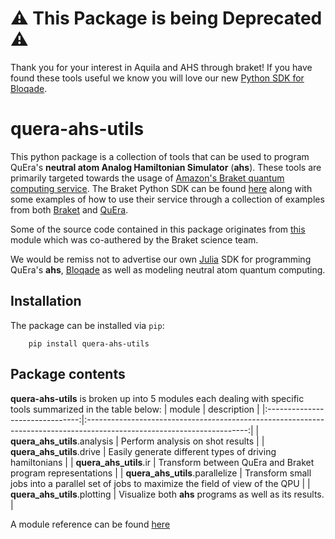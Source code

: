 #  :warning: This Package is being Deprecated  :warning:

Thank you for your interest in Aquila and AHS through braket! If you have found these tools useful we know you will love our new [Python SDK for Bloqade](https://github.com/QuEraComputing/bloqade-python). 


# quera-ahs-utils
This python package is a collection of tools that can be used to program QuEra's **neutral atom Analog Hamiltonian Simulator** (**ahs**). These tools are primarily targeted towards the usage of [Amazon's Braket quantum computing service](https://aws.amazon.com/braket/). The Braket Python SDK can be found [here](https://github.com/aws/amazon-braket-sdk-python) along with some examples of how to use their service through a collection of examples from both [Braket](https://github.com/aws/amazon-braket-examples/tree/main/examples/analog_hamiltonian_simulation) and [QuEra](https://github.com/QuEraComputing/QuEra-braket-examples).

Some of the source code contained in this package originates from [this](https://github.com/aws/amazon-braket-examples/blob/main/examples/analog_hamiltonian_simulation/ahs_utils.py) module which was co-authered by the Braket science team.

We would be remiss not to advertise our own [Julia](https://julialang.org/) SDK for programming QuEra's **ahs**, [Bloqade](https://queracomputing.github.io/Bloqade.jl/dev/) as well as modeling neutral atom quantum computing. 

## Installation
The package can be installed via `pip`:

```
    pip install quera-ahs-utils
```

## Package contents

**quera-ahs-utils** is broken up into 5 modules each dealing with specific tools summarized in the table below:
|              module             |                                                       description                                                      |
|:-------------------------------:|:----------------------------------------------------------------------------------------------------------------------:|
| **quera_ahs_utils**.analysis    | Perform analysis on shot results                                                         |
| **quera_ahs_utils**.drive       | Easily generate different types of driving hamiltonians                                   |
| **quera_ahs_utils**.ir          | Transform between QuEra and Braket program representations                                |
| **quera_ahs_utils**.parallelize | Transform small jobs into a parallel set of jobs to maximize the field of view of the QPU |
| **quera_ahs_utils**.plotting    | Visualize both **ahs** programs as well as its results.                              |

A module reference can be found [here](https://queracomputing.github.io/quera-ahs-utils/)
